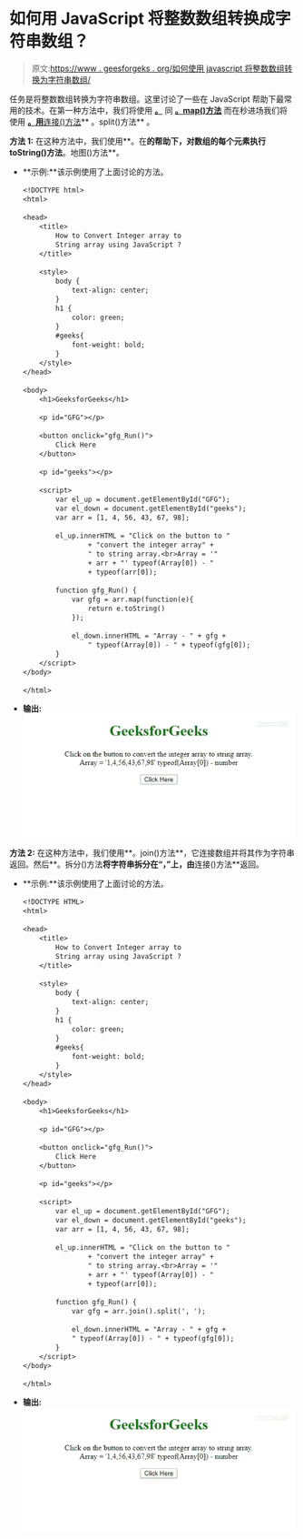 # 如何用 JavaScript 将整数数组转换成字符串数组？

> 原文:[https://www . geesforgeks . org/如何使用 javascript 将整数数组转换为字符串数组/](https://www.geeksforgeeks.org/how-to-convert-integer-array-to-string-array-using-javascript/)

任务是将整数数组转换为字符串数组。这里讨论了一些在 JavaScript 帮助下最常用的技术。在第一种方法中，我们将使用 **[。](https://www.geeksforgeeks.org/javascript-tostring-function/)** 同 **[。map()方法](https://www.geeksforgeeks.org/javascript-array-map-method/)** 而在秒进场我们将使用 **[。用](https://www.geeksforgeeks.org/javascript-array-prototype-join-function/)**[连接()方法](https://www.geeksforgeeks.org/javascript-string-prototype-split-function/)** 。split()方法** 。

**方法 1:** 在这种方法中，我们使用**。在**的帮助下，对数组的每个元素执行 toString()方法**。地图()方法**。

*   **示例:**该示例使用了上面讨论的方法。

    ```
    <!DOCTYPE html>
    <html>

    <head>
        <title>
            How to Convert Integer array to
            String array using JavaScript ?
        </title>

        <style>
            body {
                text-align: center;
            }
            h1 {
                color: green;
            }
            #geeks{
                font-weight: bold;
            }
        </style>
    </head>

    <body>
        <h1>GeeksforGeeks</h1>

        <p id="GFG"></p>

        <button onclick="gfg_Run()">
            Click Here
        </button>

        <p id="geeks"></p>

        <script>
            var el_up = document.getElementById("GFG");
            var el_down = document.getElementById("geeks");
            var arr = [1, 4, 56, 43, 67, 98];

            el_up.innerHTML = "Click on the button to "
                    + "convert the integer array" + 
                    " to string array.<br>Array = '"
                    + arr + "' typeof(Array[0]) - "
                    + typeof(arr[0]);

            function gfg_Run() {
                var gfg = arr.map(function(e){
                    return e.toString()
                });

                el_down.innerHTML = "Array - " + gfg + 
                    " typeof(Array[0]) - " + typeof(gfg[0]); 
            } 
        </script> 
    </body>

    </html>
    ```

*   **输出:**
    ![](img/57115507174b2ef08887b08a97926020.png)

**方法 2:** 在这种方法中，我们使用**。join()方法**，它连接数组并将其作为字符串返回。然后**。拆分()方法**将字符串拆分在“，”上，由**连接()方法**返回。

*   **示例:**该示例使用了上面讨论的方法。

    ```
    <!DOCTYPE HTML>
    <html>

    <head>
        <title>
            How to Convert Integer array to
            String array using JavaScript ?
        </title>

        <style>
            body {
                text-align: center;
            }
            h1 {
                color: green;
            }
            #geeks{
                font-weight: bold;
            }
        </style>
    </head>

    <body>
        <h1>GeeksforGeeks</h1>

        <p id="GFG"></p>

        <button onclick="gfg_Run()">
            Click Here
        </button>

        <p id="geeks"></p>

        <script>
            var el_up = document.getElementById("GFG");
            var el_down = document.getElementById("geeks");
            var arr = [1, 4, 56, 43, 67, 98];

            el_up.innerHTML = "Click on the button to "
                    + "convert the integer array" +
                    " to string array.<br>Array = '" 
                    + arr + "' typeof(Array[0]) - "
                    + typeof(arr[0]);

            function gfg_Run() {
                var gfg = arr.join().split(', ');

                el_down.innerHTML = "Array - " + gfg + 
                " typeof(Array[0]) - " + typeof(gfg[0]);
            }
        </script>
    </body>

    </html>
    ```

*   **输出:**
    ![](img/7a5fb977dcea7596c914a841a0ca06f4.png)
